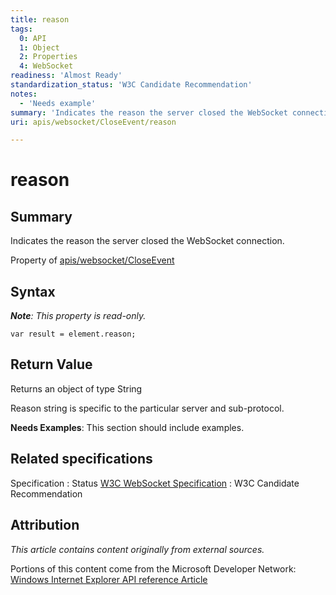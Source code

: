 ```yaml
---
title: reason
tags:
  0: API
  1: Object
  2: Properties
  4: WebSocket
readiness: 'Almost Ready'
standardization_status: 'W3C Candidate Recommendation'
notes:
  - 'Needs example'
summary: 'Indicates the reason the server closed the WebSocket connection.'
uri: apis/websocket/CloseEvent/reason

---
```

# reason

## Summary

Indicates the reason the server closed the WebSocket connection.

<span data-meta="applies_to" data-type="key">Property of <span data-type="value">[apis/websocket/CloseEvent](/apis/websocket/CloseEvent)</span></span>

## Syntax

***Note**: This property is read-only.*

``` {.js}
var result = element.reason;
```

## Return Value

<span data-meta="return" data-type="key">Returns an object of type <span data-type="value">String</span></span>

Reason string is specific to the particular server and sub-protocol.

**Needs Examples**: This section should include examples.

## Related specifications

Specification
:   Status
[W3C WebSocket Specification](http://www.w3.org/TR/websockets/)
:   W3C Candidate Recommendation

## Attribution

*This article contains content originally from external sources.*

Portions of this content come from the Microsoft Developer Network: [Windows Internet Explorer API reference Article](http://msdn.microsoft.com/en-us/library/ie/hh828809%28v=vs.85%29.aspx)

